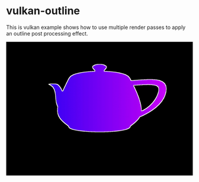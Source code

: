 # vulkan-outline
This is vulkan example shows how to use multiple render passes to apply an outline post processing effect.

![Alt text](outline.gif?raw=true "Outline")
